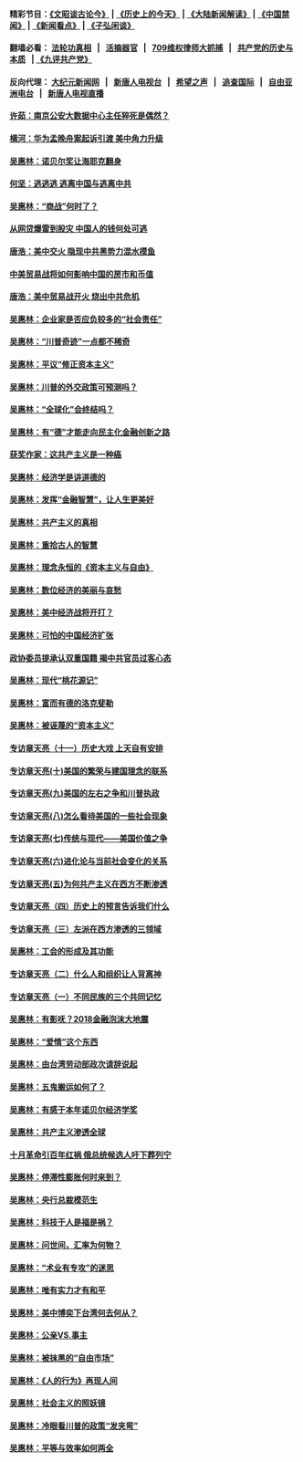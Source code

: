 #### 精彩节目：[《文昭谈古论今》](http://134.209.198.168/wenzhao) | [《历史上的今天》](http://134.209.198.168/today-in-history) | [《大陆新闻解读》](http://134.209.198.168/ntdtv-comedy) | [《中国禁闻》](http://134.209.198.168/ntdtv-news) | [《新闻看点》](http://134.209.198.168/news-insight) | [《子弘闲谈》](http://134.209.198.168/zihongxiantan/) 

  #### 翻墙必看： [法轮功真相](http://134.209.198.168:10000/videos/truth.html) &nbsp;&nbsp;|&nbsp;&nbsp; [活摘器官](http://134.209.198.168:10000/videos/res/Organs/) &nbsp;&nbsp;|&nbsp;&nbsp; [709维权律师大抓捕](http://134.209.198.168:10000/videos/709/) &nbsp;&nbsp;|&nbsp;&nbsp; [共产党的历史与本质](http://134.209.198.168:10000/videos/ccp.html) &nbsp;&nbsp;| [《九评共产党》](http://134.209.198.168:10000/videos/jiuping/) 

#### 反向代理： [大纪元新闻网](http://134.209.198.168:10080/) &nbsp;&nbsp;|&nbsp;&nbsp; [新唐人电视台](http://134.209.198.168:8000/) &nbsp;&nbsp;|&nbsp;&nbsp; [希望之声](http://134.209.198.168:8200/) &nbsp;&nbsp;|&nbsp;&nbsp; [追查国际](http://134.209.198.168:10010/) &nbsp;&nbsp;|&nbsp;&nbsp; [自由亚洲电台](http://134.209.198.168:9800/) &nbsp;&nbsp;|&nbsp;&nbsp; [新唐人电视直播](http://134.209.198.168/) 

#### [许茹：南京公安大数据中心主任猝死是偶然？](../pages/nsc423/n11064744.md?t=04041029?t=04040937) 

#### [横河：华为孟晚舟案起诉引渡 美中角力升级](../pages/nsc423/n11027230.md?t=04041029?t=04040937) 

#### [吴惠林：诺贝尔奖让海耶克翻身](../pages/nsc423/n10890049.md?t=04041029?t=04040937) 

#### [何坚：逃逃逃 逃离中国与逃离中共](../pages/nsc423/n10592891.md?t=04041029?t=04040937) 

#### [吴惠林：“商战”何时了？](../pages/nsc423/n10573558.md?t=04041029?t=04040937) 

#### [从网贷爆雷到股灾 中国人的钱何处可逃](../pages/nsc423/n10572800.md?t=04041029?t=04040937) 

#### [唐浩：美中交火 隐现中共黑势力混水摸鱼](../pages/nsc423/n10544040.md?t=04041029?t=04040937) 

#### [中美贸易战将如何影响中国的房市和币值](../pages/nsc423/n10543697.md?t=04041029?t=04040937) 

#### [唐浩：美中贸易战开火 烧出中共危机](../pages/nsc423/n10540126.md?t=04041029?t=04040937) 

#### [吴惠林：企业家是否应负较多的“社会责任”](../pages/nsc423/n10535022.md?t=04041029?t=04040937) 

#### [吴惠林：“川普奇迹”一点都不稀奇](../pages/nsc423/n10512808.md?t=04041029?t=04040937) 

#### [吴惠林：平议“修正资本主义”](../pages/nsc423/n10495724.md?t=04041029?t=04040937) 

#### [吴惠林：川普的外交政策可预测吗？](../pages/nsc423/n10462387.md?t=04041029?t=04040937) 

#### [吴惠林：“全球化”会终结吗？](../pages/nsc423/n10452838.md?t=04041029?t=04040937) 

#### [吴惠林：有“德”才能走向民主化金融创新之路](../pages/nsc423/n10432292.md?t=04041029?t=04040937) 

#### [获奖作家：这共产主义是一种癌](../pages/nsc423/n10431541.md?t=04041029?t=04040937) 

#### [吴惠林：经济学是讲道德的](../pages/nsc423/n10398014.md?t=04041029?t=04040937) 

#### [吴惠林：发挥“金融智慧”，让人生更美好](../pages/nsc423/n10375019.md?t=04041029?t=04040937) 

#### [吴惠林：共产主义的真相](../pages/nsc423/n10351394.md?t=04041029?t=04040937) 

#### [吴惠林：重拾古人的智慧](../pages/nsc423/n10337691.md?t=04041029?t=04040937) 

#### [吴惠林：理念永恒的《资本主义与自由》](../pages/nsc423/n10316274.md?t=04041029?t=04040937) 

#### [吴惠林：数位经济的美丽与哀愁](../pages/nsc423/n10292946.md?t=04041029?t=04040937) 

#### [吴惠林：美中经济战将开打？](../pages/nsc423/n10258825.md?t=04041029?t=04040937) 

#### [吴惠林：可怕的中国经济扩张](../pages/nsc423/n10219147.md?t=04041029?t=04040937) 

#### [政协委员提承认双重国籍 揭中共官员过客心态](../pages/nsc423/n10208809.md?t=04041029?t=04040937) 

#### [吴惠林：现代“桃花源记”](../pages/nsc423/n10185234.md?t=04041029?t=04040937) 

#### [吴惠林：富而有德的洛克斐勒](../pages/nsc423/n10142264.md?t=04041029?t=04040937) 

#### [吴惠林：被诬蔑的“资本主义”](../pages/nsc423/n10124816.md?t=04041029?t=04040937) 

#### [专访章天亮（十一）历史大戏 上天自有安排](../pages/nsc423/n10094905.md?t=04041029?t=04040937) 

#### [专访章天亮(十)美国的繁荣与建国理念的联系](../pages/nsc423/n10094899.md?t=04041029?t=04040937) 

#### [专访章天亮(九)美国的左右之争和川普执政](../pages/nsc423/n10094889.md?t=04041029?t=04040937) 

#### [专访章天亮(八)怎么看待美国的一些社会现象](../pages/nsc423/n10094857.md?t=04041029?t=04040937) 

#### [专访章天亮(七)传统与现代——美国价值之争](../pages/nsc423/n10093140.md?t=04041029?t=04040937) 

#### [专访章天亮(六)进化论与当前社会变化的关系](../pages/nsc423/n10092036.md?t=04041029?t=04040937) 

#### [专访章天亮(五)为何共产主义在西方不断渗透](../pages/nsc423/n10083620.md?t=04041029?t=04040937) 

#### [专访章天亮（四）历史上的预言告诉我们什么](../pages/nsc423/n10083606.md?t=04041029?t=04040937) 

#### [专访章天亮（三）左派在西方渗透的三领域](../pages/nsc423/n10081115.md?t=04041029?t=04040937) 

#### [吴惠林：工会的形成及其功能](../pages/nsc423/n10080633.md?t=04041029?t=04040937) 

#### [专访章天亮（二）什么人和组织让人背离神](../pages/nsc423/n10076637.md?t=04041029?t=04040937) 

#### [专访章天亮（一）不同民族的三个共同记忆](../pages/nsc423/n10074188.md?t=04041029?t=04040937) 

#### [吴惠林：有影呒？2018金融泡沫大地震](../pages/nsc423/n10040534.md?t=04041029?t=04040937) 

#### [吴惠林：“爱情”这个东西](../pages/nsc423/n10019423.md?t=04041029?t=04040937) 

#### [吴惠林：由台湾劳动部政次请辞说起](../pages/nsc423/n9979679.md?t=04041029?t=04040937) 

#### [吴惠林：五鬼搬运如何了？](../pages/nsc423/n9925338.md?t=04041029?t=04040937) 

#### [吴惠林：有感于本年诺贝尔经济学奖](../pages/nsc423/n9871883.md?t=04041029?t=04040937) 

#### [吴惠林：共产主义渗透全球](../pages/nsc423/n9812748.md?t=04041029?t=04040937) 

#### [十月革命引百年红祸 俄总统候选人吁下葬列宁](../pages/nsc423/n9810182.md?t=04041029?t=04040937) 

#### [吴惠林：停滞性膨胀何时来到？](../pages/nsc423/n9764136.md?t=04041029?t=04040937) 

#### [吴惠林：央行总裁模范生](../pages/nsc423/n9728134.md?t=04041029?t=04040937) 

#### [吴惠林：科技于人是福是祸？](../pages/nsc423/n9672982.md?t=04041029?t=04040937) 

#### [吴惠林：问世间，汇率为何物？](../pages/nsc423/n9621788.md?t=04041029?t=04040937) 

#### [吴惠林：“术业有专攻”的迷思](../pages/nsc423/n9580363.md?t=04041029?t=04040937) 

#### [吴惠林：唯有实力才有和平](../pages/nsc423/n9529599.md?t=04041029?t=04040937) 

#### [吴惠林：美中博奕下台湾何去何从？](../pages/nsc423/n9483598.md?t=04041029?t=04040937) 

#### [吴惠林：公亲VS.事主](../pages/nsc423/n9425637.md?t=04041029?t=04040937) 

#### [吴惠林：被抹黑的“自由市场”](../pages/nsc423/n9351545.md?t=04041029?t=04040937) 

#### [吴惠林：《人的行为》再现人间](../pages/nsc423/n9296339.md?t=04041029?t=04040937) 

#### [吴惠林：社会主义的照妖镜](../pages/nsc423/n9243460.md?t=04041029?t=04040937) 

#### [吴惠林：冷眼看川普的政策“发夹弯”](../pages/nsc423/n9120684.md?t=04041029?t=04040937) 

#### [吴惠林：平等与效率如何两全](../pages/nsc423/n9075430.md?t=04041029?t=04040937) 

